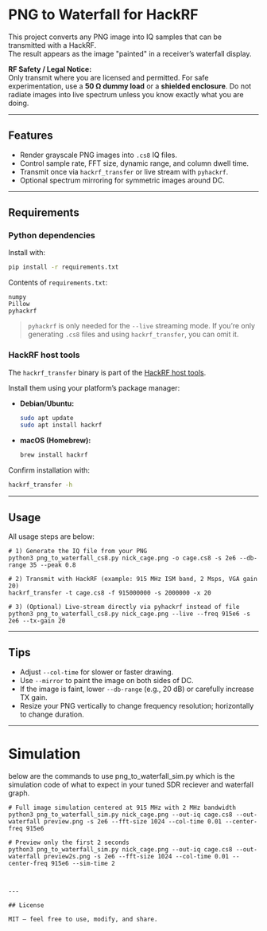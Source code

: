 # PNG to Waterfall for HackRF

This project converts any PNG image into IQ samples that can be transmitted with a HackRF.  
The result appears as the image "painted" in a receiver’s waterfall display.  

**RF Safety / Legal Notice:**  
Only transmit where you are licensed and permitted. For safe experimentation, use a **50 Ω dummy load** or a **shielded enclosure**. Do not radiate images into live spectrum unless you know exactly what you are doing.  

---

## Features

- Render grayscale PNG images into `.cs8` IQ files.
- Control sample rate, FFT size, dynamic range, and column dwell time.
- Transmit once via `hackrf_transfer` or live stream with `pyhackrf`.
- Optional spectrum mirroring for symmetric images around DC.

---

## Requirements

### Python dependencies

Install with:

```bash
pip install -r requirements.txt
```

Contents of `requirements.txt`:

```
numpy
Pillow
pyhackrf
```

> `pyhackrf` is only needed for the `--live` streaming mode. If you’re only generating `.cs8` files and using `hackrf_transfer`, you can omit it.

### HackRF host tools

The `hackrf_transfer` binary is part of the [HackRF host tools](https://github.com/greatscottgadgets/hackrf).  

Install them using your platform’s package manager:

- **Debian/Ubuntu:**
  ```bash
  sudo apt update
  sudo apt install hackrf
  ```
- **macOS (Homebrew):**
  ```bash
  brew install hackrf
  ```

Confirm installation with:
```bash
hackrf_transfer -h
```

---

## Usage

All usage steps are below:

```
# 1) Generate the IQ file from your PNG
python3 png_to_waterfall_cs8.py nick_cage.png -o cage.cs8 -s 2e6 --db-range 35 --peak 0.8

# 2) Transmit with HackRF (example: 915 MHz ISM band, 2 Msps, VGA gain 20)
hackrf_transfer -t cage.cs8 -f 915000000 -s 2000000 -x 20

# 3) (Optional) Live-stream directly via pyhackrf instead of file
python3 png_to_waterfall_cs8.py nick_cage.png --live --freq 915e6 -s 2e6 --tx-gain 20
```

---

## Tips

- Adjust `--col-time` for slower or faster drawing.
- Use `--mirror` to paint the image on both sides of DC.
- If the image is faint, lower `--db-range` (e.g., 20 dB) or carefully increase TX gain.
- Resize your PNG vertically to change frequency resolution; horizontally to change duration.

---
# Simulation
below are the commands to use png_to_waterfall_sim.py which is the simulation code of what to expect in your tuned SDR reciever and waterfall graph.


```
# Full image simulation centered at 915 MHz with 2 MHz bandwidth
python3 png_to_waterfall_sim.py nick_cage.png --out-iq cage.cs8 --out-waterfall preview.png -s 2e6 --fft-size 1024 --col-time 0.01 --center-freq 915e6

# Preview only the first 2 seconds
python3 png_to_waterfall_sim.py nick_cage.png --out-iq cage.cs8 --out-waterfall preview2s.png -s 2e6 --fft-size 1024 --col-time 0.01 --center-freq 915e6 --sim-time 2



---

## License

MIT — feel free to use, modify, and share.  

